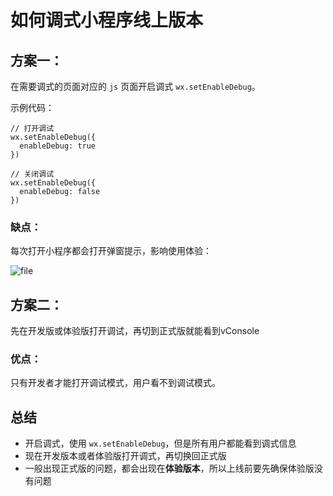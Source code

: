 # 如何调式小程序线上版本

## 方案一：

在需要调式的页面对应的 `js` 页面开启调式 `wx.setEnableDebug`。

示例代码：
```
// 打开调试
wx.setEnableDebug({
  enableDebug: true
})

// 关闭调试
wx.setEnableDebug({
  enableDebug: false
})

```

### 缺点：
每次打开小程序都会打开弹窗提示，影响使用体验：

![file](http://image.openwrite.cn/27106_0215A53C1A6244FABFBB9956399897FA)

## 方案二：

先在开发版或体验版打开调试，再切到正式版就能看到vConsole

### 优点：

只有开发者才能打开调试模式，用户看不到调试模式。

## 总结
* 开启调式，使用 `wx.setEnableDebug`，但是所有用户都能看到调式信息
* 现在开发版本或者体验版打开调式，再切换回正式版
* 一般出现正式版的问题，都会出现在**体验版本**，所以上线前要先确保体验版没有问题
